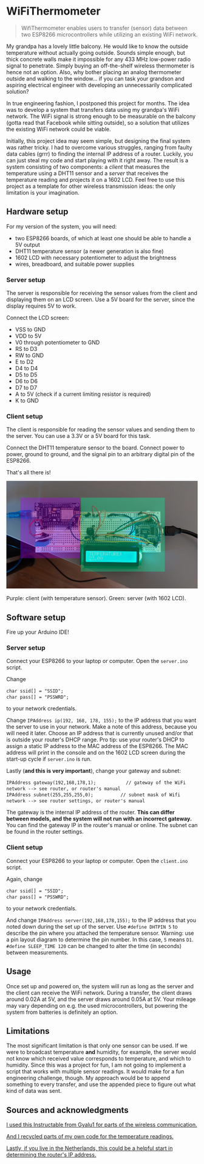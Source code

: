 # WiFiThermometer
> WifiThermometer enables users to transfer (sensor) data between two ESP8266 microcontrollers while utilizing an existing WiFi network.

My grandpa has a lovely little balcony. He would like to know the outside temperature without actually going outside. Sounds simple enough, but thick concrete walls make it impossible for any 433 MHz low-power radio signal to penetrate. Simply buying an off-the-shelf wireless thermometer is hence not an option. Also, why bother placing an analog thermometer outside and walking to the window... if you can task your grandson and aspiring electrical engineer with developing an unnecessarily complicated solution?

In true engineering fashion, I postponed this project for months. The idea was to develop a system that transfers data using my grandpa's WiFi network. The WiFi signal is strong enough to be measurable on the balcony (gotta read that Facebook while sitting outside), so a solution that utilizes the existing WiFi network could be viable. 

Initially, this project idea may seem simple, but designing the final system was rather tricky. I had to overcome various struggles, ranging from faulty data cables (grrr) to finding the internal IP address of a router. Luckily, you can just steal my code and start playing with it right away. The result is a system consisting of two components: a *client* that measures the temperature using a DHT11 sensor and a *server* that receives the temperature reading and projects it on a 1602 LCD. Feel free to use this project as a template for other wireless transmission ideas: the only limitation is your imagination.

## Hardware setup

For my version of the system, you will need:
- two ESP8266 boards, of which at least one should be able to handle a 5V output
- DHT11 temperature sensor (a newer generation is also fine)
- 1602 LCD with necessary potentiometer to adjust the brightness
- wires, breadboard, and suitable power supplies

### Server setup
The server is responsible for receiving the sensor values from the client and displaying them on an LCD screen. Use a 5V board for the server, since the display requires 5V to work.

Connect the LCD screen:
- VSS to GND
- VDD to 5V
- V0 through potentiometer to GND
- RS to D3
- RW to GND
- E to D2
- D4 to D4
- D5 to D5
- D6 to D6
- D7 to D7
- A to 5V (check if a current limiting resistor is required)
- K to GND

### Client setup
The client is responsible for reading the sensor values and sending them to the server. You can use a 3.3V or a 5V board for this task.

Connect the DHT11 temperature sensor to the board. Connect power to power, ground to ground, and the signal pin to an arbitrary digital pin of the ESP8266.

That's all there is!

![Breadboard realisation](breadboard.jpg)

Purple: client (with temperature sensor). Green: server (with 1602 LCD).

## Software setup

Fire up your Arduino IDE!

### Server setup
Connect your ESP8266 to your laptop or computer. Open the `server.ino` script. 

Change 

```
char ssid[] = "SSID";
char pass[] = "PSSWRD";
```

to your network credentials.

Change `IPAddress ip(192, 168, 178, 155);` to the IP address that you want the server to use in your network. Make a note of this address, because you will need it later. Choose an IP address that is currently unused and/or that is outside your router's DHCP range. Pro tip: use your router's DHCP to assign a static IP address to the MAC address of the ESP8266. The MAC address will print in the console and on the 1602 LCD screen during the start-up cycle if `server.ino` is run. 

Lastly (**and this is very important**), change your gateway and subnet:
```
IPAddress gateway(192,168,178,1);           // gateway of the WiFi network --> see router, or router's manual
IPAddress subnet(255,255,255,0);          // subnet mask of Wifi network --> see router settings, or router's manual
```
The gateway is the internal IP address of the router. **This can differ between models, and the system will not run with an incorrect gateway.** You can find the gateway IP in the router's manual or online. The subnet can be found in the router settings.

### Client setup
Connect your ESP8266 to your laptop or computer. Open the `client.ino` script. 

Again, change 

```
char ssid[] = "SSID";
char pass[] = "PSSWRD";
```

to your network credentials.

And change `IPAddress server(192,168,178,155);` to the IP address that you noted down during the set up of the server. Use `#define DHTPIN 5` to describe the pin where you attached the temperature sensor. Warning: use a pin layout diagram to determine the pin number. In this case, `5` means `D1`. `#define SLEEP_TIME 120` can be changed to alter the time (in seconds) between measurements. 

## Usage
Once set up and powered on, the system will run as long as the server and the client can receive the WiFi network. During a transfer, the client draws around 0.02A at 5V, and the server draws around 0.05A at 5V. Your mileage may vary depending on e.g. the used microcontrollers, but powering the system from batteries is definitely an option.

## Limitations
The most significant limitation is that only one sensor can be used. If we were to broadcast temperature **and** humidity, for example, the server would not know which received value corresponds to temperature, and which to humidity. Since this was a project for fun, I am not going to implement a script that works with multiple sensor readings. It would make for a fun engineering challenge, though. My approach would be to append something to every transfer, and use the appended piece to figure out what kind of data was sent.


## Sources and acknowledgments 
[I used this Instructable from Gyalu1 for parts of the wireless communication.](https://www.instructables.com/WiFi-Communication-Between-Two-ESP8266-Based-MCU-T/)

[And I recycled parts of my own code for the temperature readings.](https://github.com/StachRedeker/Temperatuurgevoelige-Ventilator)

[Lastly, if you live in the Netherlands, this could be a helpful start in determining the router's IP address.](https://www.wifiwijs.nl/ip-adres-router/)
